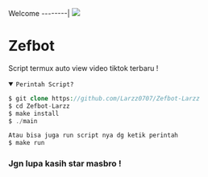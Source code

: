 Welcome
--------|
![](https://media.tenor.com/iVCiM9W7cvYAAAAd/welcome.gif)

# Zefbot
Script termux auto view video tiktok terbaru !

<details open><summary><code>Perintah Script?</code></summary>

```php
$ git clone https://github.com/Larzz0707/Zefbot-Larzz
$ cd Zefbot-Larzz
$ make install
$ ./main

Atau bisa juga run script nya dg ketik perintah
$ make run
```
</details>

### Jgn lupa kasih star masbro !
</div>
